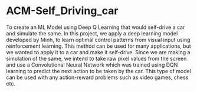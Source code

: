 # ACM-Self_Driving_car

To create an ML Model using Deep Q Learning that would self-drive a car and simulate the same.
In this project, we apply a deep learning model developed by Minh, to learn optimal control patterns from visual input using reinforcement learning. 
This method can be used for many applications, but we wanted to apply it to a car and make it self-drive. 
Since we are making a simulation of the same, we intend to take raw pixel values from the screen and use a Convolutional Neural Network which was trained using DQN learning to predict the next action to be taken by the car. This type of model can be used with any action-reward problems such as video games, chess etc.
